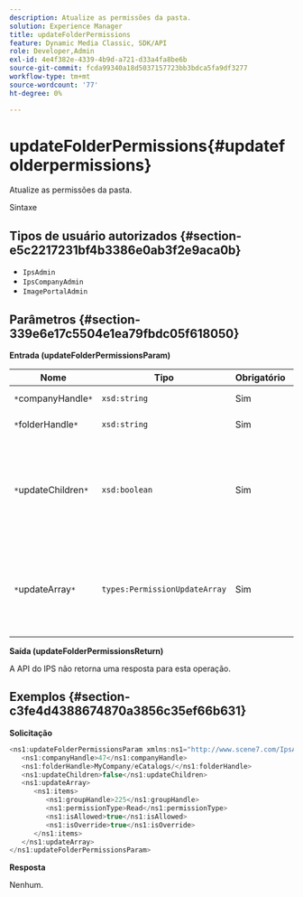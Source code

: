 ```yaml
---
description: Atualize as permissões da pasta.
solution: Experience Manager
title: updateFolderPermissions
feature: Dynamic Media Classic, SDK/API
role: Developer,Admin
exl-id: 4e4f382e-4339-4b9d-a721-d33a4fa8be6b
source-git-commit: fcda99340a18d5037157723bb3bdca5fa9df3277
workflow-type: tm+mt
source-wordcount: '77'
ht-degree: 0%

---
```


# updateFolderPermissions{#updatefolderpermissions}

Atualize as permissões da pasta.

Sintaxe

## Tipos de usuário autorizados {#section-e5c2217231bf4b3386e0ab3f2e9aca0b}

* `IpsAdmin`
* `IpsCompanyAdmin`
* `ImagePortalAdmin`

## Parâmetros {#section-339e6e17c5504e1ea79fbdc05f618050}

**Entrada (updateFolderPermissionsParam)**

| Nome | Tipo | Obrigatório | Descrição |
|---|---|---|---|
| `*`companyHandle`*` | `xsd:string` | Sim | Manuseio da empresa. |
| `*`folderHandle`*` | `xsd:string` | Sim | Identificador de pasta. |
| `*`updateChildren`*` | `xsd:boolean` | Sim | Determina se deseja atualizar filhos com permissões definidas para a pasta de nível superior. |
| `*`updateArray`*` | `types:PermissionUpdateArray` | Sim | A matriz de atualizações de permissão que você deseja aplicar à pasta. |

**Saída (updateFolderPermissionsReturn)**

A API do IPS não retorna uma resposta para esta operação.

## Exemplos {#section-c3fe4d4388674870a3856c35ef66b631}

**Solicitação**

```java
<ns1:updateFolderPermissionsParam xmlns:ns1="http://www.scene7.com/IpsApi/xsd">
   <ns1:companyHandle>47</ns1:companyHandle>
   <ns1:folderHandle>MyCompany/eCatalogs/</ns1:folderHandle>
   <ns1:updateChildren>false</ns1:updateChildren>
   <ns1:updateArray>
      <ns1:items>
         <ns1:groupHandle>225</ns1:groupHandle>
         <ns1:permissionType>Read</ns1:permissionType>
         <ns1:isAllowed>true</ns1:isAllowed>
         <ns1:isOverride>true</ns1:isOverride>
      </ns1:items>
   </ns1:updateArray>
</ns1:updateFolderPermissionsParam>
```

**Resposta**

Nenhum.
